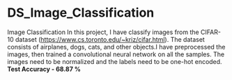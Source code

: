 # DS_Image_Classification

Image Classification
In this project, I have classify images from the CIFAR-10 dataset (https://www.cs.toronto.edu/~kriz/cifar.html). The dataset consists of airplanes, dogs, cats, and other objects.I have preprocessed the images, then trained a convolutional neural network on all the samples.
The images need to be normalized and the labels need to be one-hot encoded.
<b>Test Accuracy - 68.87 %</b>
